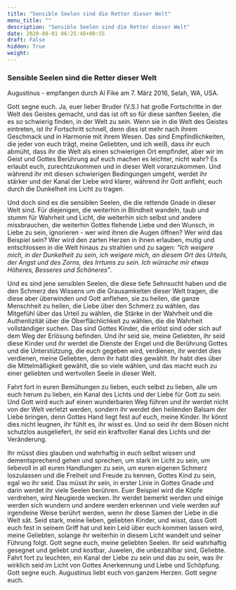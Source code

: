 ```yaml
---
title: "Sensible Seelen sind die Retter dieser Welt"
menu_title: ""
description: "Sensible Seelen sind die Retter dieser Welt"
date: 2020-08-01 06:25:48+00:55
draft: False
hidden: True
weight:
---
```

### Sensible Seelen sind die Retter dieser Welt

Augustinus - empfangen durch Al Fike am 7. März 2016, Selah, WA, USA.

Gott segne euch. Ja, euer lieber Bruder (V.S.) hat große Fortschritte in der Welt des Geistes gemacht, und das ist oft so für diese sanften Seelen, die es so schwierig finden, in der Welt zu sein. Wenn sie in die Welt des Geistes eintreten, ist ihr Fortschritt schnell, denn dies ist mehr nach ihrem Geschmack und in Harmonie mit ihrem Wesen. Das sind Empfindlichkeiten, die jeder von euch trägt, meine Geliebten, und ich weiß, dass ihr euch abmüht, dass ihr die Welt als einen schwierigen Ort empfindet, aber wir im Geist und Gottes Berührung auf euch machen es leichter, nicht wahr? Es erlaubt euch, zurechtzukommen und in dieser Welt voranzukommen. Und während ihr mit diesen schwierigen Bedingungen umgeht, werdet ihr stärker und der Kanal der Liebe wird klarer, während ihr Gott anfleht, euch durch die Dunkelheit ins Licht zu tragen.

Und doch sind es die sensiblen Seelen, die die rettende Gnade in dieser Welt sind. Für diejenigen, die weiterhin in Blindheit wandeln, taub und stumm für Wahrheit und Licht, die weiterhin sich selbst und andere missbrauchen, die weiterhin Gottes flehende Liebe und den Wunsch, in Liebe zu sein, ignorieren - wer wird ihnen die Augen öffnen? Wer wird das Beispiel sein? Wer wird den zarten Herzen in ihnen erlauben, mutig und entschlossen in die Welt hinaus zu strahlen und zu sagen: *"Ich weigere mich, in der Dunkelheit zu sein, ich weigere mich, an diesem Ort des Urteils, der Angst und des Zorns, des Irrtums zu sein. Ich wünsche mir etwas Höheres, Besseres und Schöneres"*.

Und es sind jene sensiblen Seelen, die diese tiefe Sehnsucht haben und die den Schmerz des Wissens um die Grausamkeiten dieser Welt tragen, die diese aber überwinden und Gott anflehen, sie zu heilen, die ganze Menschheit zu heilen, die Liebe über den Schmerz zu wählen, das Mitgefühl über das Urteil zu wählen, die Stärke in der Wahrheit und die Authentizität über die Oberflächlichkeit zu wählen, die die Wahrheit vollständiger suchen. Das sind Gottes Kinder, die erlöst sind oder sich auf dem Weg der Erlösung befinden. Und ihr seid sie, meine Geliebten, ihr seid diese Kinder und ihr werdet die Dienste der Engel und die Berührung Gottes und die Unterstützung, die euch gegeben wird, verdienen, ihr werdet dies verdienen, meine Geliebten, denn ihr habt dies gewählt. Ihr habt dies über die Mittelmäßigkeit gewählt, die so viele wählen, und das macht euch zu einer geliebten und wertvollen Seele in dieser Welt.

Fahrt fort in euren Bemühungen zu lieben, euch selbst zu lieben, alle um euch herum zu lieben, ein Kanal des Lichts und der Liebe für Gott zu sein. Und Gott wird euch auf einen wunderbaren Weg führen und ihr werdet nicht von der Welt verletzt werden, sondern ihr werdet den heilenden Balsam der Liebe bringen, denn Gottes Hand liegt fest auf euch, meine Kinder. Ihr könnt dies nicht leugnen, ihr fühlt es, ihr wisst es. Und so seid ihr dem Bösen nicht schutzlos ausgeliefert, ihr seid ein kraftvoller Kanal des Lichts und der Veränderung.

Ihr müsst dies glauben und wahrhaftig in euch selbst wissen und dementsprechend gehen und sprechen, um stark im Licht zu sein, um liebevoll in all euren Handlungen zu sein, um euren eigenen Schmerz loszulassen und die Freiheit und Freude zu kennen, Gottes Kind zu sein, egal wo ihr seid. Das müsst ihr sein, in erster Linie in Gottes Gnade und darin werdet ihr viele Seelen berühren. Euer Beispiel wird die Köpfe verdrehen, wird Neugierde wecken. Ihr werdet bemerkt werden und einige werden sich wundern und andere werden erkennen und viele werden auf irgendeine Weise berührt werden, wenn ihr diese Samen der Liebe in die Welt sät. Seid stark, meine lieben, geliebten Kinder, und wisst, dass Gott euch fest in seinem Griff hat und kein Leid über euch kommen lassen wird, meine Geliebten, solange ihr weiterhin in diesem Licht wandelt und seiner Führung folgt. Gott segne euch, meine geliebten Seelen. Ihr seid wahrhaftig gesegnet und geliebt und kostbar, Juwelen, die unbezahlbar sind, Geliebte. Fahrt fort zu leuchten, ein Kanal der Liebe zu sein und das zu sein, was ihr wirklich seid im Licht von Gottes Anerkennung und Liebe und Schöpfung. Gott segne euch. Augustinus liebt euch von ganzem Herzen. Gott segne euch.
